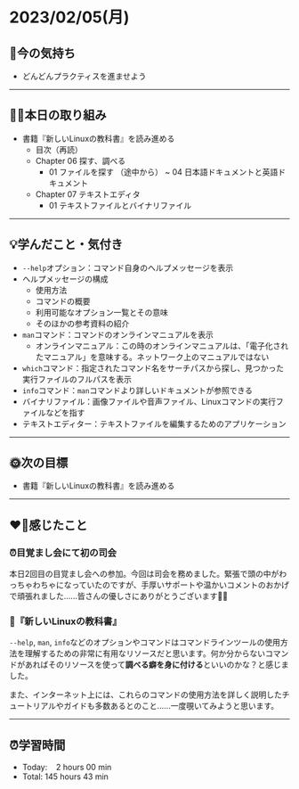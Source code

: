 # 2023/02/05(月)
## 🕺今の気持ち
- どんどんプラクティスを進ませよう

---


## ✍🏻本日の取り組み
- 書籍『新しいLinuxの教科書』を読み進める
  -  目次（再読）
  - Chapter 06 探す、調べる
    - 01 ファイルを探す （途中から） ~ 04 日本語ドキュメントと英語ドキュメント
  - Chapter 07 テキストエディタ
    - 01 テキストファイルとバイナリファイル

---


## 💡学んだこと・気付き
- `--help`オプション：コマンド自身のヘルプメッセージを表示
- ヘルプメッセージの構成
  - 使用方法
  - コマンドの概要
  - 利用可能なオプション一覧とその意味
  - そのほかの参考資料の紹介
- `man`コマンド：コマンドのオンラインマニュアルを表示
  - オンラインマニュアル：この時のオンラインマニュアルは、「電子化されたマニュアル」を意味する。ネットワーク上のマニュアルではない
- `which`コマンド：指定されたコマンド名をサーチパスから探し、見つかった実行ファイルのフルパスを表示
- `info`コマンド：`man`コマンドより詳しいドキュメントが参照できる
- バイナリファイル：画像ファイルや音声ファイル、Linuxコマンドの実行ファイルなどを指す
- テキストエディター：テキストファイルを編集するためのアプリケーション

---


## 🌞次の目標
-  書籍『新しいLinuxの教科書』を読み進める

---


## ❤️‍🔥感じたこと
### ⏰目覚まし会にて初の司会
本日2回目の目覚まし会への参加。今回は司会を務めました。緊張で頭の中がわっちゃわちゃになっていたのですが、手厚いサポートや温かいコメントのおかげで頑張れました......皆さんの優しさにありがとうございます🥹✨

### 📖『新しいLinuxの教科書』
`--help`, `man`, `info`などのオプションやコマンドはコマンドラインツールの使用方法を理解するための非常に有用なリソースだと思います。何か分からないコマンドがあればそのリソースを使って**調べる癖を身に付ける**といいのかな？と感じました。

また、インターネット上には、これらのコマンドの使用方法を詳しく説明したチュートリアルやガイドも多数あるとのこと......一度覗いてみようと思います。

---


## ⏰学習時間
- Today:&nbsp;&nbsp;&nbsp; 2 hours 00 min
- Total: 145 hours 43 min
